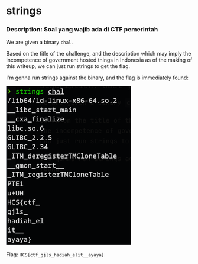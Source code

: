 # strings
### Description: Soal yang wajib ada di CTF pemerintah

We are given a binary ```chal```.

Based on the title of the challenge, and the description which may imply the incompetence of government hosted things in Indonesia as of the making of this writeup, we can just run strings to get the flag.

I'm gonna run strings against the binary, and the flag is immediately found:

![alt text](image.png)

Flag: ```HCS{ctf_gjls_hadiah_elit__ayaya}```
